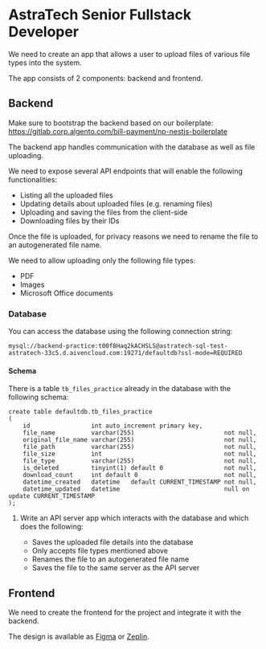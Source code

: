 # AstraTech Senior Fullstack Developer

We need to create an app that allows a user to upload files of various file types into the system.

The app consists of 2 components: backend and frontend.

## Backend

Make sure to bootstrap the backend based on our boilerplate: https://gitlab.corp.algento.com/bill-payment/np-nestjs-boilerplate

The backend app handles communication with the database as well as file uploading.

We need to expose several API endpoints that will enable the following functionalities:

- Listing all the uploaded files
- Updating details about uploaded files (e.g. renaming files)
- Uploading and saving the files from the client-side
- Downloading files by their IDs

Once the file is uploaded, for privacy reasons we need to rename the file to an autogenerated file name.

We need to allow uploading only the following file types:

- PDF
- Images
- Microsoft Office documents

### Database

You can access the database using the following connection string:

`mysql://backend-practice:t00f8Haq2kACHSLS@astratech-sql-test-astratech-33c5.d.aivencloud.com:19271/defaultdb?ssl-mode=REQUIRED`

#### Schema

There is a table `tb_files_practice` already in the database with the following schema:

```
create table defaultdb.tb_files_practice
(
    id                 int auto_increment primary key,
    file_name          varchar(255)                         not null,
    original_file_name varchar(255)                         not null,
    file_path          varchar(255)                         not null,
    file_size          int                                  not null,
    file_type          varchar(255)                         not null,
    is_deleted         tinyint(1) default 0                 not null,
    download_count     int default 0                        not null,
    datetime_created   datetime   default CURRENT_TIMESTAMP not null,
    datetime_updated   datetime                             null on update CURRENT_TIMESTAMP
);
```

1. Write an API server app which interacts with the database and which does the following:

   - Saves the uploaded file details into the database
   - Only accepts file types mentioned above
   - Renames the file to an autogenerated file name
   - Saves the file to the same server as the API server

## Frontend

We need to create the frontend for the project and integrate it with the backend.

The design is available as [Figma](<https://www.figma.com/file/R9Wgr5CVJGzbU4xIYr2uDK/File-Uploader-Widget-(Technical-Interview)?type=design&node-id=0-1&mode=design>) or [Zeplin](https://zpl.io/q1mMqXl).
